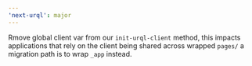 ```yaml
---
'next-urql': major
---
```


Rmove global client var from our `init-urql-client` method, this impacts applications that rely on
the client being shared across wrapped `pages/` a migration path is to wrap `_app` instead.
